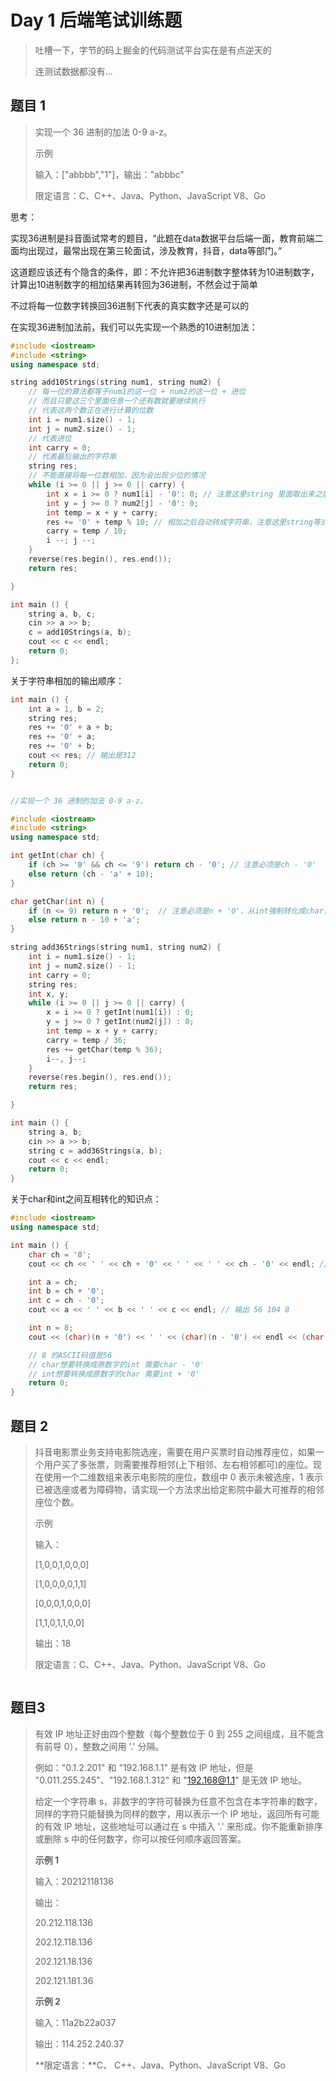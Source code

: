 # Day 1 后端笔试训练题

> 吐槽一下，字节的码上掘金的代码测试平台实在是有点逆天的
>
> 连测试数据都没有...



## 题目 1



> 实现一个 36 进制的加法 0-9 a-z。
>
> 示例
>
> 输入：["abbbb","1"]，输出："abbbc"
>
> 限定语言：C、C++、Java、Python、JavaScript V8、Go

思考：

实现36进制是抖音面试常考的题目，“此题在data数据平台后端一面，教育前端二面均出现过，最常出现在第三轮面试，涉及教育，抖音，data等部门。”

这道题应该还有个隐含的条件，即：不允许把36进制数字整体转为10进制数字，计算出10进制数字的相加结果再转回为36进制，不然会过于简单

不过将每一位数字转换回36进制下代表的真实数字还是可以的



在实现36进制加法前，我们可以先实现一个熟悉的10进制加法：

```cpp
#include <iostream>
#include <string>
using namespace std;

string add10Strings(string num1, string num2) {
    // 每一位的算法都等于num1的这一位 + num2的这一位 + 进位
    // 而且只要这三个里面任意一个还有数就要继续执行
    // 代表这两个数正在进行计算的位数
    int i = num1.size() - 1;
    int j = num2.size() - 1;
    // 代表进位
    int carry = 0;
    // 代表最后输出的字符串
    string res;
    // 不能直接将每一位数相加，因为会出现少位的情况
    while (i >= 0 || j >= 0 || carry) {
        int x = i >= 0 ? num1[i] - '0': 0; // 注意这里string 里面取出来之后要进行字符的相加减，让其自动转化为int类型变量
        int y = j >= 0 ? num2[j] - '0': 0;
        int temp = x + y + carry;
        res += '0' + temp % 10; // 相加之后自动转成字符串，注意这里string等式两边各自至少要有一个字符串
        carry = temp / 10;
        i --; j --;
    }
    reverse(res.begin(), res.end());
    return res;

}

int main () {
    string a, b, c;
    cin >> a >> b;
    c = add10Strings(a, b);
    cout << c << endl;
    return 0;
};
```



关于字符串相加的输出顺序：

```cpp
int main () {
    int a = 1, b = 2;
    string res;
    res += '0' + a + b;
    res += '0' + a;
    res += '0' + b;
    cout << res; // 输出是312
    return 0;
}
```



```cpp

//实现一个 36 进制的加法 0-9 a-z。

#include <iostream>
#include <string>
using namespace std;

int getInt(char ch) {
    if (ch >= '0' && ch <= '9') return ch - '0'; // 注意必须是ch - '0'
    else return (ch - 'a' + 10);
}

char getChar(int n) {
    if (n <= 9) return n + '0';  // 注意必须是n + '0'，从int强制转化成char，int边必须要有字符，而且必须是+号
    else return n - 10 + 'a';
}

string add36Strings(string num1, string num2) {
    int i = num1.size() - 1;
    int j = num2.size() - 1;
    int carry = 0;
    string res;
    int x, y;
    while (i >= 0 || j >= 0 || carry) {
        x = i >= 0 ? getInt(num1[i]) : 0;
        y = j >= 0 ? getInt(num2[j]) : 0;
        int temp = x + y + carry;
        carry = temp / 36;
        res += getChar(temp % 36);
        i--, j--;
    }
    reverse(res.begin(), res.end());
    return res;

}

int main () {
    string a, b;
    cin >> a >> b;
    string c = add36Strings(a, b);
    cout << c << endl;
    return 0;
}
```



关于char和int之间互相转化的知识点：

```cpp
#include <iostream>
using namespace std;

int main () {
    char ch = '8';
    cout << ch << ' ' << ch + '0' << ' ' << ' ' << ch - '0' << endl; // 输出 8 104 8

    int a = ch;
    int b = ch + '0';
    int c = ch - '0';
    cout << a << ' ' << b << ' ' << c << endl; // 输出 56 104 8

    int n = 8;
    cout << (char)(n + '0') << ' ' << (char)(n - '0') << endl << (char)(n) << endl; // 输出 8 乱码 和空

    // 8 的ASCII码值是56
    // char想要转换成原数字的int 需要char - '0'
    // int想要转换成原数字的char 需要int + '0'
    return 0;
}
```





## 题目 2



> 抖音电影票业务支持电影院选座，需要在用户买票时自动推荐座位，如果一个用户买了多张票，则需要推荐相邻(上下相邻、左右相邻都可)的座位。现在使用一个二维数组来表示电影院的座位，数组中 0 表示未被选座，1 表示已被选座或者为障碍物，请实现一个方法求出给定影院中最大可推荐的相邻座位个数。
>
> 示例
>
> 输入：
>
> [1,0,0,1,0,0,0]
>
> [1,0,0,0,0,1,1]
>
> [0,0,0,1,0,0,0]
>
> [1,1,0,1,1,0,0]
>
> 输出：18
>
> 限定语言：C、C++、Java、Python、JavaScript V8、Go



```cpp
```





## **题目3**

> 有效 IP 地址正好由四个整数（每个整数位于 0 到 255 之间组成，且不能含有前导 0），整数之间用 '.' 分隔。
>
> 例如："0.1.2.201" 和 "192.168.1.1" 是有效 IP 地址，但是 "0.011.255.245"、"192.168.1.312" 和 "192.168@1.1" 是无效 IP 地址。
>
> 给定一个字符串 s，非数字的字符可替换为任意不包含在本字符串的数字，同样的字符只能替换为同样的数字，用以表示一个 IP 地址，返回所有可能的有效 IP 地址，这些地址可以通过在 s 中插入 '.' 来形成。你不能重新排序或删除 s 中的任何数字，你可以按任何顺序返回答案。
>
> **示例 1**
>
> 输入：20212118136
>
> 输出：
>
> 20.212.118.136
>
> 202.12.118.136
>
> 202.121.18.136
>
> 202.121.181.36
>
> **示例 2**
>
> 输入：11a2b22a037
>
> 输出：114.252.240.37
>
> **限定语言：**C、 C++、Java、Python、JavaScript V8、Go



```cpp
```









